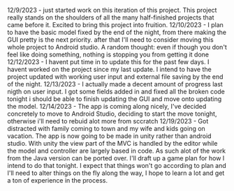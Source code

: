 12/9/2023 - just started work on this iteration of this project. This project really stands on the shoulders of all the many half-finished projects that came before it. Excited to bring this project into fruition. 
12/10/2023 - I plan to have the basic model fixed by the end of the night, from there making the GUI pretty is the next priority. after that I'll need to consider moving this whole project to Android studio. A random thought: even if though you don't feel like doing something, nothing is stopping you from getting it done
12/12/2023 - I havent put time in to update this for the past few days. I havent worked on the project since my last update. I intend to have the project updated with working user input and external file saving by the end of the night.
12/13/2023 - I actually made a decent amount of progress last nigth on user input. I got some fields added in and fixed all the broken code tonight i should be able to finish updating the GUI and move onto updating the model.
12/14/2023 - The app is coming along nicely, I've decided concretely to move to Android Studio, deciding to start the move tonight, otherwise i'll need to rebuid alot more from sccratch
12/19/2023 - Got distracted with family coming to town and my wife and kids going on vacation. The app is now going to be made in unity rather than android studio. With unity the view part of the MVC is handled by the editor while the model and controller are largely based in code. As such alot of the work from the Java version can be ported over. I'll draft up a game plan for how I intend to do that tonight. I expect that things won't go according to plan and I'll need to alter things on the fly along the way, I hope to learn a lot and get a ton of experience in the process.
